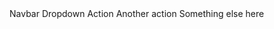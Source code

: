 <BSNavbar IsDark="true" Expand="Size.Large" Color="BSColor.Dark">
    <BSContainer Container="Container.Fluid">
        <BSNavbarBrand>Navbar</BSNavbarBrand>
        <BSCollapse IsInNavbar="true">
            <Toggler>
                <BSNavbarToggle/>
            </Toggler>
            <Content>
                <BSNav>
                    <BSNavItem IsDropdown="true">
                        <BSDropdown IsDark="true">
                            <Toggler>
                                <BSToggle IsNavLink="true">Dropdown</BSToggle>
                            </Toggler>
                            <Content>
                                <BSDropdownItem>Action</BSDropdownItem>
                                <BSDropdownItem>Another action</BSDropdownItem>
                                <BSDropdownItem>Something else here</BSDropdownItem>
                            </Content>
                        </BSDropdown>
                    </BSNavItem>
                </BSNav>
            </Content>
        </BSCollapse>
    </BSContainer>
</BSNavbar>